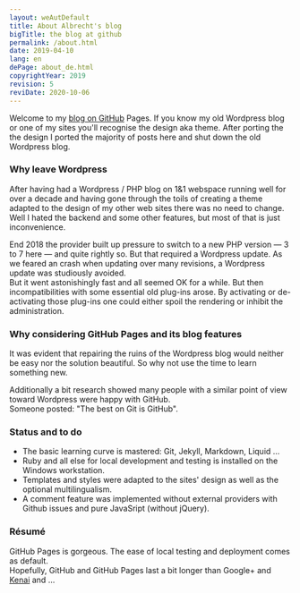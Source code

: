 ```yaml
---
layout: weAutDefault
title: About Albrecht's blog
bigTitle: the blog at github
permalink: /about.html
date: 2019-04-10
lang: en
dePage: about_de.html 
copyrightYear: 2019
revision: 5
reviDate: 2020-10-06
---
```


Welcome to my [blog on GitHub](/index.html "content/posts see here") Pages.
If you know my old Wordpress blog or one of my sites you'll recognise the
design aka theme. After porting the the design I ported the majority
of posts here and shut down the old Wordpress blog.

### Why leave Wordpress

After having had a Wordpress / PHP blog on 1&1 webspace running well for over
a decade and having gone through the toils of creating a theme adapted to the
design of my other web sites there was no need to change. Well I hated the 
backend and some other features, but most of that is just inconvenience.

End 2018 the provider built up pressure to switch to a new PHP version 
&mdash; 3 to 7 here &mdash; and quite rightly so. But that required a
Wordpress update. As we feared an crash when updating over many revisions,
a Wordpress update was studiously avoided.<br />
But it went astonishingly fast and all seemed OK for a while. But then incompatibilities with some essential old plug-ins arose. By activating or
de-activating those plug-ins one could either spoil the rendering or 
inhibit the administration.

### Why considering GitHub Pages and its blog features  

It was evident that repairing the ruins of the Wordpress blog would neither
be easy nor the solution beautiful. So why not use the time to learn 
something new.

Additionally a bit research showed many people with a similar point of view
toward Wordpress were happy with GitHub.     
Someone posted: "The best on Git is GitHub". 

### Status and to do

+ The basic learning curve is mastered: Git, Jekyll, Markdown, Liquid ...
+ Ruby and all else for local development and testing is installed on
  the Windows workstation. 
+ Templates and styles were adapted to the sites' design as well as the
  optional  multilingualism.
+ A comment feature was implemented without external providers with 
 Github issues and pure JavaSript (without jQuery).


### Résumé 

GitHub Pages is gorgeous. The ease of local testing and deployment comes as
default.<br />
Hopefully, GitHub and GitHub Pages last a bit longer than Google+ and 
[Kenai](/oracleClosesKenai_de.html "German only")
and ...
